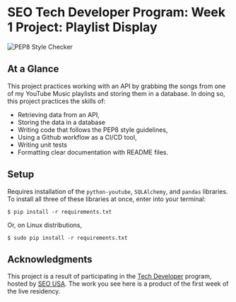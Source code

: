 # SEO Tech Developer Program: Week 1 Project: Playlist Display
![PEP8 Style Checker](https://github.com/joshfeli/hello-world/actions/workflows/first-workflow.yaml/badge.svg?event=push)

## At a Glance
This project practices working with an API by grabbing the songs from one of my YouTube Music playlists and storing them in a database. In doing so, this project practices the skills of:
- Retrieving data from an API,
- Storing the data in a database
- Writing code that follows the PEP8 style guidelines,
- Using a Github workflow as a CI/CD tool,
- Writing unit tests
- Formatting clear documentation with README files.

## Setup
Requires installation of the `python-youtube`, `SQLAlchemy`, and `pandas` libraries. To install all three of these libraries at once, enter into your terminal:

```
$ pip install -r requirements.txt
```
Or, on Linux distributions,
```
$ sudo pip install -r requirements.txt
```

## Acknowledgments
This project is a result of participating in the [Tech Developer](https://www.seo-usa.org/career/tech/) program, hosted by [SEO USA](https://www.seo-usa.org). The work you see here is a product of the first week of the live residency.
